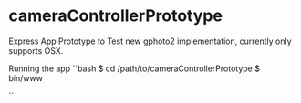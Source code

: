 cameraControllerPrototype
=========================

Express App Prototype to Test new gphoto2 implementation, currently only supports OSX.

Running the app
``bash
$ cd /path/to/cameraControllerPrototype
$ bin/www

``
